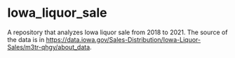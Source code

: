 # Iowa_liquor_sale
A repository that analyzes Iowa liquor sale from 2018 to 2021. The source of the data is in https://data.iowa.gov/Sales-Distribution/Iowa-Liquor-Sales/m3tr-qhgy/about_data.
